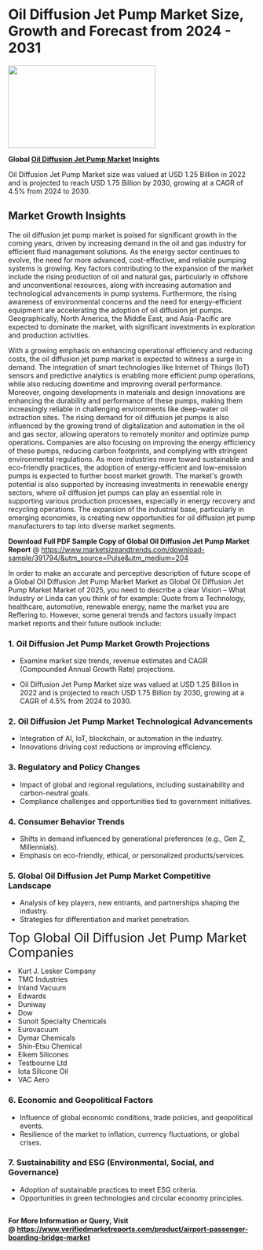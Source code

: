 <H1>Oil Diffusion Jet Pump Market Size, Growth and Forecast from 2024 - 2031</H1><img class="aligncenter size-medium wp-image-584254" src="https://thirdeyenews.in/wp-content/uploads/2024/09/Global-Market-Research-300x168.jpeg" alt="" width="300" height="168" /><p><strong>Global&nbsp;<a href="https://www.marketsizeandtrends.com/download-sample/391794/&amp;utm_source=Pulse&amp;utm_medium=204">Oil Diffusion Jet Pump Market</a> Insights</strong></p><p>Oil Diffusion Jet Pump Market size was valued at USD 1.25 Billion in 2022 and is projected to reach USD 1.75 Billion by 2030, growing at a CAGR of 4.5% from 2024 to 2030.</p><p><h2>Market Growth Insights</h2> <p>The oil diffusion jet pump market is poised for significant growth in the coming years, driven by increasing demand in the oil and gas industry for efficient fluid management solutions. As the energy sector continues to evolve, the need for more advanced, cost-effective, and reliable pumping systems is growing. Key factors contributing to the expansion of the market include the rising production of oil and natural gas, particularly in offshore and unconventional resources, along with increasing automation and technological advancements in pump systems. Furthermore, the rising awareness of environmental concerns and the need for energy-efficient equipment are accelerating the adoption of oil diffusion jet pumps. Geographically, North America, the Middle East, and Asia-Pacific are expected to dominate the market, with significant investments in exploration and production activities. </p> <p>With a growing emphasis on enhancing operational efficiency and reducing costs, the oil diffusion jet pump market is expected to witness a surge in demand. The integration of smart technologies like Internet of Things (IoT) sensors and predictive analytics is enabling more efficient pump operations, while also reducing downtime and improving overall performance. Moreover, ongoing developments in materials and design innovations are enhancing the durability and performance of these pumps, making them increasingly reliable in challenging environments like deep-water oil extraction sites. The rising demand for oil diffusion jet pumps is also influenced by the growing trend of digitalization and automation in the oil and gas sector, allowing operators to remotely monitor and optimize pump operations. Companies are also focusing on improving the energy efficiency of these pumps, reducing carbon footprints, and complying with stringent environmental regulations. As more industries move toward sustainable and eco-friendly practices, the adoption of energy-efficient and low-emission pumps is expected to further boost market growth. The market's growth potential is also supported by increasing investments in renewable energy sectors, where oil diffusion jet pumps can play an essential role in supporting various production processes, especially in energy recovery and recycling operations. The expansion of the industrial base, particularly in emerging economies, is creating new opportunities for oil diffusion jet pump manufacturers to tap into diverse market segments. </p><p><span class=""><strong>Download Full PDF Sample Copy of Global Oil Diffusion Jet Pump Market Report</strong> @ <a href="https://www.marketsizeandtrends.com/download-sample/391794/&amp;utm_source=Pulse&amp;utm_medium=204" target="_blank">https://www.marketsizeandtrends.com/download-sample/391794/&amp;utm_source=Pulse&amp;utm_medium=204</a></span></p><p>In order to make an accurate and perceptive description of future scope of a Global&nbsp;Oil Diffusion Jet Pump Market Market as Global&nbsp;Oil Diffusion Jet Pump Market Market of 2025, you need to describe a clear Vision &ndash; What Industry or Linda can you think of for example: Quote from a Technology, healthcare, automotive, renewable energy, name the market you are Reffering to. However, some general trends and factors usually impact market reports and their future outlook include:</p><h3>1.&nbsp;<strong>Oil Diffusion Jet Pump Market Growth Projections</strong></h3><ul><li>Examine market size trends, revenue estimates and CAGR (Compounded Annual Growth Rate) projections.</li><li><p>Oil Diffusion Jet Pump Market size was valued at USD 1.25 Billion in 2022 and is projected to reach USD 1.75 Billion by 2030, growing at a CAGR of 4.5% from 2024 to 2030.</p></li></ul><h3>2.&nbsp;<strong>Oil Diffusion Jet Pump Market Technological Advancements</strong></h3><ul><li>Integration of AI, IoT, blockchain, or automation in the industry.</li><li>Innovations driving cost reductions or improving efficiency.</li></ul><h3>3.&nbsp;<strong>Regulatory and Policy Changes</strong></h3><ul><li>Impact of global and regional regulations, including sustainability and carbon-neutral goals.</li><li>Compliance challenges and opportunities tied to government initiatives.</li></ul><h3>4.&nbsp;<strong>Consumer Behavior Trends</strong></h3><ul><li>Shifts in demand influenced by generational preferences (e.g., Gen Z, Millennials).</li><li>Emphasis on eco-friendly, ethical, or personalized products/services.</li></ul><h3>5.&nbsp;<strong>Global Oil Diffusion Jet Pump Market Competitive Landscape</strong></h3><ul><li>Analysis of key players, new entrants, and partnerships shaping the industry.</li><li>Strategies for differentiation and market penetration.</li></ul><p data-pm-slice="1 1 []"><span style="color: inherit; font-family: inherit; font-size: 25px;">Top Global Oil Diffusion Jet Pump Market Companies</span></p><div class="" data-test-id=""><p><li>Kurt J. Lesker Company</li><li> TMC Industries</li><li> Inland Vacuum</li><li> Edwards</li><li> Duniway</li><li> Dow</li><li> Sunoit Specialty Chemicals</li><li> Eurovacuum</li><li> Dymar Chemicals</li><li> Shin-Etsu Chemical</li><li> Elkem Silicones</li><li> Testbourne Ltd</li><li> Iota Silicone Oil</li><li> VAC Aero</li></p></div><h3>6.&nbsp;<strong>Economic and Geopolitical Factors</strong></h3><ul><li>Influence of global economic conditions, trade policies, and geopolitical events.</li><li>Resilience of the market to inflation, currency fluctuations, or global crises.</li></ul><h3>7.&nbsp;<strong>Sustainability and ESG (Environmental, Social, and Governance)</strong></h3><ul><li>Adoption of sustainable practices to meet ESG criteria.</li><li>Opportunities in green technologies and circular economy principles.</li></ul><h2><strong style="font-size: 14px;">For More Information or Query, Visit @&nbsp;</strong><a style="background-color: #ffffff; font-size: 14px;" href="https://www.marketsizeandtrends.com/report/oil-diffusion-jet-pump-market/" target="_blank">https://www.verifiedmarketreports.com/product/airport-passenger-boarding-bridge-market</a></h2>
